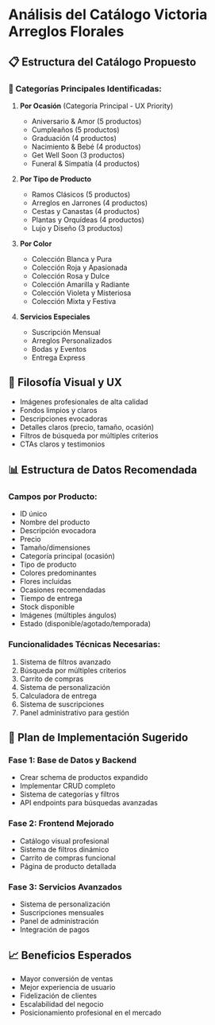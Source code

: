 # Análisis del Catálogo Victoria Arreglos Florales

## 📋 Estructura del Catálogo Propuesto

### 🎯 Categorías Principales Identificadas:

1. **Por Ocasión** (Categoría Principal - UX Priority)
   - Aniversario & Amor (5 productos)
   - Cumpleaños (5 productos)  
   - Graduación (4 productos)
   - Nacimiento & Bebé (4 productos)
   - Get Well Soon (3 productos)
   - Funeral & Simpatía (4 productos)

2. **Por Tipo de Producto**
   - Ramos Clásicos (5 productos)
   - Arreglos en Jarrones (4 productos)
   - Cestas y Canastas (4 productos)
   - Plantas y Orquídeas (4 productos)
   - Lujo y Diseño (3 productos)

3. **Por Color**
   - Colección Blanca y Pura
   - Colección Roja y Apasionada
   - Colección Rosa y Dulce
   - Colección Amarilla y Radiante
   - Colección Violeta y Misteriosa
   - Colección Mixta y Festiva

4. **Servicios Especiales**
   - Suscripción Mensual
   - Arreglos Personalizados
   - Bodas y Eventos
   - Entrega Express

## 🎨 Filosofía Visual y UX
- Imágenes profesionales de alta calidad
- Fondos limpios y claros
- Descripciones evocadoras
- Detalles claros (precio, tamaño, ocasión)
- Filtros de búsqueda por múltiples criterios
- CTAs claros y testimonios

## 📊 Estructura de Datos Recomendada

### Campos por Producto:
- ID único
- Nombre del producto
- Descripción evocadora
- Precio
- Tamaño/dimensiones
- Categoría principal (ocasión)
- Tipo de producto
- Colores predominantes
- Flores incluidas
- Ocasiones recomendadas
- Tiempo de entrega
- Stock disponible
- Imágenes (múltiples ángulos)
- Estado (disponible/agotado/temporada)

### Funcionalidades Técnicas Necesarias:
1. Sistema de filtros avanzado
2. Búsqueda por múltiples criterios
3. Carrito de compras
4. Sistema de personalización
5. Calculadora de entrega
6. Sistema de suscripciones
7. Panel administrativo para gestión

## 🚀 Plan de Implementación Sugerido

### Fase 1: Base de Datos y Backend
- Crear schema de productos expandido
- Implementar CRUD completo
- Sistema de categorías y filtros
- API endpoints para búsquedas avanzadas

### Fase 2: Frontend Mejorado
- Catálogo visual profesional
- Sistema de filtros dinámico
- Carrito de compras funcional
- Página de producto detallada

### Fase 3: Servicios Avanzados
- Sistema de personalización
- Suscripciones mensuales
- Panel de administración
- Integración de pagos

## 📈 Beneficios Esperados
- Mayor conversión de ventas
- Mejor experiencia de usuario
- Fidelización de clientes
- Escalabilidad del negocio
- Posicionamiento profesional en el mercado